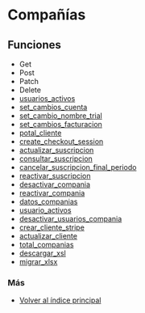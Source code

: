 # Compañías

## Funciones

  * Get
  * Post
  * Patch
  * Delete
  * [usuarios_activos](./usuarios_activos.md)
  * [set_cambios_cuenta](./set_cambios_cuenta.md)
  * [set_cambio_nombre_trial](./set_cambio_nombre_trial.md)
  * [set_cambios_facturacion](./set_cambios_facturacion.md)
  * [potal_cliente](./potal_cliente.md)  
  * [create_checkout_session](./create_checkout_session.md) 
  * [actualizar_suscripcion](./actualizar_suscripcion.md) 
  * [consultar_suscripcion](./consultar_suscripcion.md)   
  * [cancelar_suscripcion_final_periodo](./cancelar_suscripcion_final_periodo.md)    
  * [reactivar_suscripcion](./reactivar_suscripcion.md)    
  * [desactivar_compania](./desactivar_compania.md)   
  * [reactivar_compania](./reactivar_compania.md)   
  * [datos_companias](./datos_companias.md)  
  * [usuario_activos](./usuario_activos.md)  
  * [desactivar_usuarios_compania](./desactivar_usuarios_compania.md)  
  * [crear_cliente_stripe](./crear_cliente_stripe.md)  
  * [actualizar_cliente](./actualizar_cliente.md)  
  * [total_companias](./total_companias.md)       
  * [descargar_xsl](./descargar_xsl.md)           
  * [migrar_xlsx](./migrar_xlsx.md) 

### Más

  * [Volver al índice principal](../README.md)
